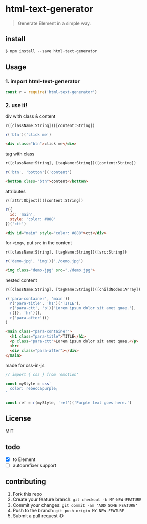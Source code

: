 # html-text-generator
> Generate Element in a simple way.

## install
```javascript
$ npm install --save html-text-generator
```

## Usage
### 1. import html-text-generator
```javascript
const r = require('html-text-generator')
```

### 2. use it!

div with class & content

`r([className:String])([content:String])`

```javascript
r('btn')('click me')
```

```html
<div class="btn">click me</div>
```

tag with class

`r([className:String], [tagName:String])([content:String])`

```javascript
r('btn', 'botton')('content')
```

```html
<botton class="btn">content</botton>
```

attributes

`r([attr:Object])([content:String])`

```javascript
r({
  id: 'main',
  style: 'color: #888'
})('ctt')
```

```html
<div id="main" style="color: #888">ctt</div>
```

for `<img>`, put `src` in the content

`r([className:String], [tagName:String])([src:String])`

```javascript
r('demo-jpg', 'img')('./demo.jpg')
```

```html
<img class="demo-jpg" src="./demo.jpg">
```

nested content

`r([className:String], [tagName:String])([childNodes:Array])`

```javascript
r('para-container', 'main')(
  r('para-title', 'h1')('TITLE'),
  r('para-ctt', 'p')('Lorem ipsum dolor sit amet quae.'),
  r({}, 'hr')(),
  r('para-after')()
)
```

```html
<main class="para-container">
  <h1 class="para-title">TITLE</h1>
  <p class="para-ctt">Lorem ipsum dolor sit amet quae.</p>
  <hr>
  <div class="para-after"></div>
</main>
```


made for css-in-js
```javascript
// import { css } from 'emotion'

const myStyle = css`
  color: rebeccapurple;
`

const ref = r(myStyle, 'ref')('Purple text goes here.')
```

## License
MIT

## todo
- [x] to Element
- [ ] autoprefixer support

## contributing
1. Fork this repo
2. Create your feature branch: `git checkout -b MY-NEW-FEATURE`
3. Commit your changes: `git commit -am 'ADD SOME FEATURE'`
4. Push to the branch: `git push origin MY-NEW-FEATURE`
5. Submit a pull request :D
